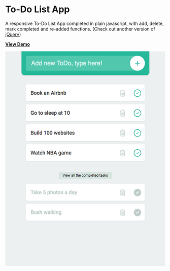 # To-Do List App
A responsive To-Do List App completed in plain javascript, with add, delete, mark completed and re-added functions. (Check out another version of [jQuery](https://github.com/chinyi3005/100websites/blob/master/24-todolist/dojquery.js))

[**View Demo**](https://chinyi3005.github.io/100websites/24-todolist)

![Temperature Converter](./demo-todolist.png)
